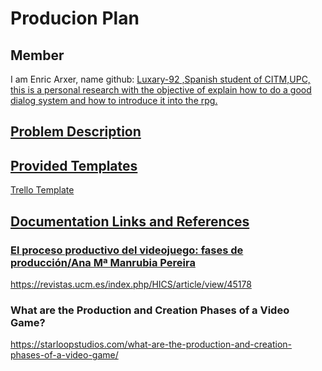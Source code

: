 

# Producion Plan

## Member
I am Enric Arxer, name github: <a  href="https://trello.com/b/63f477560257c7b02d34e165">Luxary-92 ,Spanish student of CITM,UPC, this is a personal research with the objective of explain how to do a good dialog system and how to introduce it into the rpg.

## Problem Description

## Provided Templates

<a  href="https://trello.com/b/63f477560257c7b02d34e165">Trello Template


## Documentation Links and References

### El proceso productivo del videojuego: fases de producción/Ana Mª Manrubia Pereira
https://revistas.ucm.es/index.php/HICS/article/view/45178

### What are the Production and Creation Phases of a Video Game?
https://starloopstudios.com/what-are-the-production-and-creation-phases-of-a-video-game/
